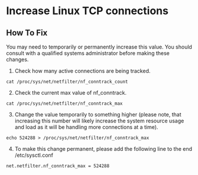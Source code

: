 # Increase Linux TCP connections


## How To Fix

You may need to temporarily or permanently increase this value. You should consult with a qualified systems administrator before making these changes.

1. Check how many active connections are being tracked.
```console
cat /proc/sys/net/netfilter/nf_conntrack_count
```
2. Check the current max value of nf_conntrack.
```console
cat /proc/sys/net/netfilter/nf_conntrack_max
```
3. Change the value temporarily to something higher (please note, that increasing this number will likely increase the system resource usage and load as it will be handling more connections at a time).
```console
echo 524288 > /proc/sys/net/netfilter/nf_conntrack_max
```
4. To make this change permanent, please add the following line to the end /etc/sysctl.conf
```console
net.netfilter.nf_conntrack_max = 524288
```
